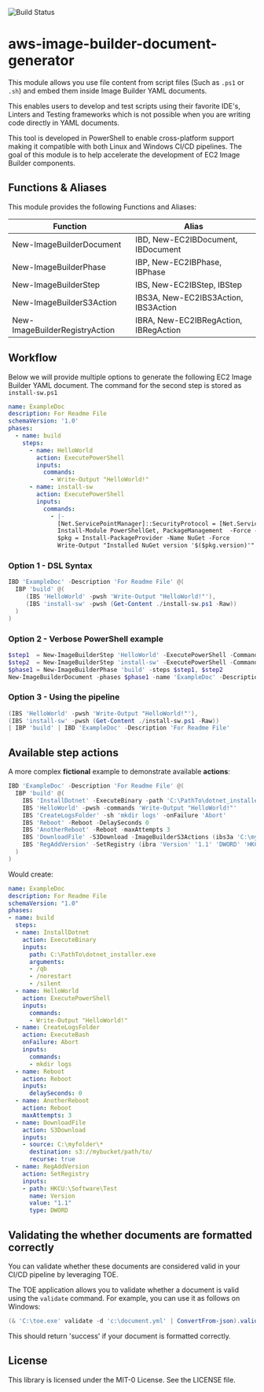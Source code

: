 ![Build Status](https://codebuild.eu-west-1.amazonaws.com/badges?uuid=eyJlbmNyeXB0ZWREYXRhIjoiNWh6N21DcnM4NWdqcTluVnJUTGVMOEQ0MWwzSHdQYVIveVIrbDFpeXpKV2ptSEdXZ2taSEdqc3ZHZGVodk5JeWttcDNkMXlwcHArTEFNRjVkcFhzdi9nPSIsIml2UGFyYW1ldGVyU3BlYyI6IklacnVXeWQraFBSc0UxQ2wiLCJtYXRlcmlhbFNldFNlcmlhbCI6MX0%3D&branch=master)

# aws-image-builder-document-generator

This module allows you use file content from script files (Such as `.ps1` or `.sh`) and embed them inside Image Builder YAML documents.

This enables users to develop and test scripts using their favorite IDE's, Linters and Testing frameworks which is not possible when you are writing code directly in YAML documents.

This tool is developed in PowerShell to enable cross-platform support making it compatible with both Linux and Windows CI/CD pipelines. The goal of this module is to help accelerate the development of EC2 Image Builder components.

## Functions & Aliases

This module provides the following Functions and Aliases:

| Function                       | Alias                                 |
| ------------------------------ | ------------------------------------- |
| New-ImageBuilderDocument       | IBD, New-EC2IBDocument, IBDocument    |
| New-ImageBuilderPhase          | IBP, New-EC2IBPhase, IBPhase          |
| New-ImageBuilderStep           | IBS, New-EC2IBStep, IBStep            |
| New-ImageBuilderS3Action       | IBS3A, New-EC2IBS3Action, IBS3Action  |
| New-ImageBuilderRegistryAction | IBRA, New-EC2IBRegAction, IBRegAction |

## Workflow

Below we will provide multiple options to generate the following EC2 Image Builder YAML document. The command for the second step is stored as `install-sw.ps1`

```yaml
name: ExampleDoc
description: For Readme File
schemaVersion: '1.0'
phases:
  - name: build
    steps:
      - name: HelloWorld
        action: ExecutePowerShell
        inputs:
          commands:
            - Write-Output "HelloWorld!"
      - name: install-sw
        action: ExecutePowerShell
        inputs:
          commands:
            - |-
              [Net.ServicePointManager]::SecurityProtocol = [Net.ServicePointManager]::SecurityProtocol -bor [Net.SecurityProtocolType]::Tls12
              Install-Module PowerShellGet, PackageManagement  -Force -SkipPublisherCheck -Scope CurrentUser -AllowClobber
              $pkg = Install-PackageProvider -Name NuGet -Force
              Write-Output "Installed NuGet version '$($pkg.version)'"
```

### Option 1 - DSL Syntax

```PowerShell
IBD 'ExampleDoc' -Description 'For Readme File' @(
  IBP 'build' @(
     (IBS 'HelloWorld' -pwsh 'Write-Output "HelloWorld!"'),
     (IBS 'install-sw' -pwsh (Get-Content ./install-sw.ps1 -Raw))
  )
)
```

### Option 2 - Verbose PowerShell example

```PowerShell
$step1  = New-ImageBuilderStep 'HelloWorld' -ExecutePowerShell -Commands 'Write-Output "HelloWorld!"'
$step2  = New-ImageBuilderStep 'install-sw' -ExecutePowerShell -Commands (Get-Content ./install-sw.ps1 -Raw)
$phase1 = New-ImageBuilderPhase 'build' -steps $step1, $step2
New-ImageBuilderDocument -phases $phase1 -name 'ExampleDoc' -Description 'For Readme File'
```

### Option 3 - Using the pipeline

```PowerShell
(IBS 'HelloWorld' -pwsh 'Write-Output "HelloWorld!"'),
(IBS 'install-sw' -pwsh (Get-Content ./install-sw.ps1 -Raw))
| IBP 'build' | IBD 'ExampleDoc' -Description 'For Readme File'
```

## Available step actions

A more complex **fictional** example to demonstrate available **actions**:

```PowerShell
IBD 'ExampleDoc' -Description 'For Readme File' @(
  IBP 'build' @(
    IBS 'InstallDotnet' -ExecuteBinary -path 'C:\PathTo\dotnet_installer.exe' -arguments '/qb','/norestart','/silent'
    IBS 'HelloWorld' -pwsh -commands 'Write-Output "HelloWorld!"'
    IBS 'CreateLogsFolder' -sh 'mkdir logs' -onFailure 'Abort'
    IBS 'Reboot' -Reboot -DelaySeconds 0
    IBS 'AnotherReboot' -Reboot -maxAttempts 3
    IBS 'DownloadFile' -S3Download -ImageBuilderS3Actions (ibs3a 'C:\myfolder\*' 's3://mybucket/path/to/' -recurse)
    IBS 'RegAddVersion' -SetRegistry (ibra 'Version' '1.1' 'DWORD' 'HKCU:\Software\Test')
  )
)
```

Would create:

```YAML
name: ExampleDoc
description: For Readme File
schemaVersion: "1.0"
phases:
- name: build
  steps:
  - name: InstallDotnet
    action: ExecuteBinary
    inputs:
      path: C:\PathTo\dotnet_installer.exe
      arguments:
      - /qb
      - /norestart
      - /silent
  - name: HelloWorld
    action: ExecutePowerShell
    inputs:
      commands:
      - Write-Output "HelloWorld!"
  - name: CreateLogsFolder
    action: ExecuteBash
    onFailure: Abort
    inputs:
      commands:
      - mkdir logs
  - name: Reboot
    action: Reboot
    inputs:
      delaySeconds: 0
  - name: AnotherReboot
    action: Reboot
    maxAttempts: 3
  - name: DownloadFile
    action: S3Download
    inputs:
    - source: C:\myfolder\*
      destination: s3://mybucket/path/to/
      recurse: true
  - name: RegAddVersion
    action: SetRegistry
    inputs:
    - path: HKCU:\Software\Test
      name: Version
      value: "1.1"
      type: DWORD
```

## Validating the whether documents are formatted correctly

You can validate whether these documents are considered valid in your CI/CD pipeline by leveraging TOE.

The TOE application allows you to validate whether a document is valid using the `validate` command. For example, you can use it as follows on Windows:

```powershell
(& 'C:\toe.exe' validate -d 'c:\document.yml' | ConvertFrom-json).validationStatus
```

This should return 'success' if your document is formatted correctly.

## License

This library is licensed under the MIT-0 License. See the LICENSE file.